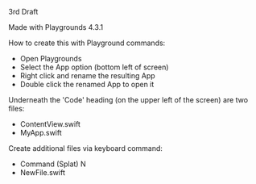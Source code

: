 3rd Draft

Made with Playgrounds 4.3.1

How to create this with Playground commands:
* Open Playgrounds
* Select the App option (bottom left of screen)
* Right click and rename the resulting App
* Double click the renamed App to open it

Underneath the 'Code' heading (on the upper left of the screen) are two files:
* ContentView.swift
* MyApp.swift

Create additional files via keyboard command:
* Command (Splat) N
* NewFile.swift
